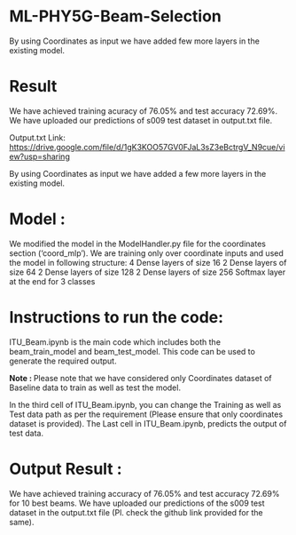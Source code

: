 # ML-PHY5G-Beam-Selection
By using Coordinates as input we have added few more layers in the existing model. 



# Result
We have achieved training acuracy of 76.05% and test accuracy 72.69%. We have uploaded our predictions of s009 test dataset in output.txt file.

Output.txt Link: https://drive.google.com/file/d/1gK3KOO57GV0FJaL3sZ3eBctrgV_N9cue/view?usp=sharing 


By using Coordinates as input we have added a few more layers in the existing model.

# Model : 

We modified the model in the ModelHandler.py file for the coordinates section (‘coord_mlp’). We are training only over coordinate inputs and used the model in following structure:
4 Dense layers of size 16
2 Dense layers of size 64
2 Dense layers of size 128
2 Dense layers of size 256
Softmax layer at the end for 3 classes


# Instructions to run the code:

ITU_Beam.ipynb is the main code which includes both the beam_train_model and beam_test_model. This code can be used to generate the required output.

<b> Note : </b> Please note that we have considered only Coordinates dataset of Baseline data to train as well as test the model. 

In the third cell of ITU_Beam.ipynb, you can change the Training as well as Test data path as per the requirement (Please ensure that only coordinates dataset is provided).
The Last cell in ITU_Beam.ipynb, predicts the output of test data.



# Output Result :

We have achieved training accuracy of 76.05% and test accuracy 72.69% for 10 best beams. We have uploaded our predictions of the s009 test dataset in the output.txt file (Pl. check the github link provided for the same). 
